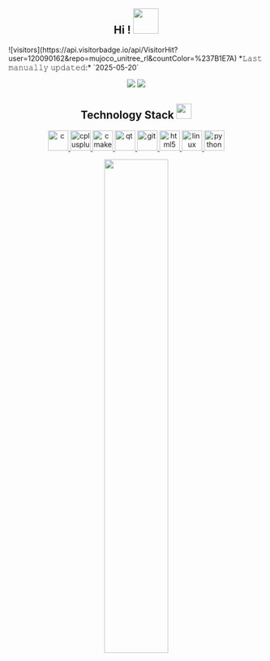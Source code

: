 <h2 align="center">Hi ! <img src="https://media.giphy.com/media/mGcNjsfWAjY5AEZNw6/giphy.gif" width="50"></h2>
<p align="center">
</p>
![visitors](https://api.visitorbadge.io/api/VisitorHit?user=120090162&repo=mujoco_unitree_rl&countColor=%237B1E7A)
*𝙻𝚊𝚜𝚝 𝚖𝚊𝚗𝚞𝚊𝚕𝚕𝚢 𝚞𝚙𝚍𝚊𝚝𝚎𝚍:* `2025-05-20`
<p align = "center">
  <img src = "https://github-readme-stats.vercel.app/api?username=120090162&show_icons=true&theme=tokyonight&line_height=27">
  <img src = "https://github-readme-stats.vercel.app/api/top-langs/?username=120090162&theme=radical">
</p>
<p align="center">
<h2 align="center">Technology Stack <img src="https://media.giphy.com/media/WUlplcMpOCEmTGBtBW/giphy.gif" width="30"></h2>
</p>
<p align="center"> 
<a href="https://www.cprogramming.com/" target="_blank"> <img src="https://cdn.jsdelivr.net/gh/devicons/devicon@latest/icons/c/c-original.svg" alt="c" width="40" height="40"/> </a> 
<a href="https://www.w3schools.com/cpp/" target="_blank"> <img src="https://cdn.jsdelivr.net/gh/devicons/devicon@latest/icons/cplusplus/cplusplus-plain.svg" alt="cplusplus" width="40" height="40"/> </a>
<a href="https://cmake.org/cmake/help/latest/guide/tutorial/index.html" target="_blank"> <img src="https://cdn.jsdelivr.net/gh/devicons/devicon@latest/icons/cmake/cmake-plain.svg" alt="cmake" width="40" height="40"/> </a> 
<a href="https://wiki.qt.io/Qt_for_Beginners" target="_blank"> <img src="https://www.vectorlogo.zone/logos/qtio/qtio-icon.svg" alt="qt" width="40" height="40"/> </a> 
<a href="https://git-scm.com/" target="_blank"> <img src="https://www.vectorlogo.zone/logos/git-scm/git-scm-icon.svg" alt="git" width="40" height="40"/> </a> 
<a href="https://www.w3.org/html/" target="_blank"> <img src="https://cdn.jsdelivr.net/gh/devicons/devicon@latest/icons/html5/html5-original.svg" alt="html5" width="40" height="40"/> </a> 
<a href="https://www.linux.org/" target="_blank"> <img src="https://cdn.jsdelivr.net/gh/devicons/devicon@latest/icons/linux/linux-plain.svg" alt="linux" width="40" height="40"/> </a>
<a href="https://www.python.org" target="_blank"> <img src="https://cdn.jsdelivr.net/gh/devicons/devicon@latest/icons/python/python-original-wordmark.svg" alt="python" width="40" height="40"/> </a> 
</p>

<p align = "center">
<img width="50%" src="https://github-readme-streak-stats.herokuapp.com/?user=120090162&show_icons=true&locale=en&layout=compact&theme=radical&line_height=0" />
</p>
